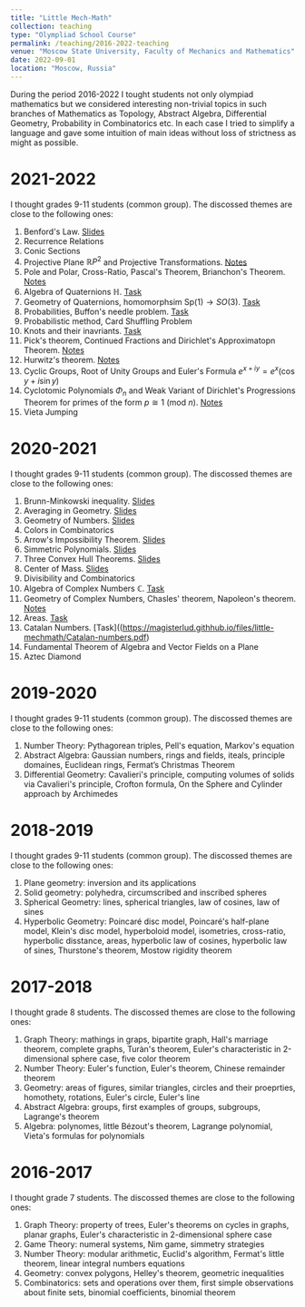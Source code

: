 ```yaml
---
title: "Little Mech-Math"
collection: teaching
type: "Olympliad School Course"
permalink: /teaching/2016-2022-teaching
venue: "Moscow State University, Faculty of Mechanics and Mathematics"
date: 2022-09-01
location: "Moscow, Russia"
---
```


During the period 2016-2022 I tought students not only olympiad mathematics but we considered interesting non-trivial topics in such branches of Mathematics as Topology, Abstract Algebra, Differential Geometry, Probability in Combinatorics etc. In each case I tried to simplify a language and gave some intuition of main ideas without loss of strictness as might as possible. 

2021-2022
======
I thought grades 9-11 students (common group). The discossed themes are close to the following ones: 

1. Benford's Law. [Slides](https://magisterlud.githhub.io/files/little-mechmath/Benford's-law.pdf)
2. Recurrence Relations 
3. Conic Sections
4. Projective Plane $\mathbb{R}P^2$ and Projective Transformations. [Notes](https://magisterlud.githhub.io/files/little-mechmath/projgeom.pdf)
5. Pole and Polar, Cross-Ratio, Pascal's Theorem, Brianсhon's Theorem. [Notes](https://magisterlud.githhub.io/files/little-mechmath/projgeom-2.pdf)
6. Algebra of Quaternions $\mathbb{H}$. [Task](https://magisterlud.githhub.io/files/little-mechmath/Quaternions.pdf)
7. Geometry of Quaternions, homomorphsim $\mathrm{Sp}(1)\to SO(3)$. [Task](https://magisterlud.githhub.io/files/little-mechmath/Quaternions.pdf)
8. Probabilities, Buffon's needle problem. [Task](https://magisterlud.githhub.io/files/little-mechmath/Probabilites-problems-1.pdf)
9. Probabilistic method, Card Shuffling Problem
10. Knots and their inavriants. [Task](https://magisterlud.githhub.io/files/little-mechmath/knots-problem.pdf)
11. Pick's theorem, Continued Fractions and Dirichlet's Approximatopn Theorem. [Notes](https://magisterlud.githhub.io/files/little-mechmath/continued-frac-1.pdf)
12. Hurwitz's theorem. [Notes](https://magisterlud.githhub.io/files/little-mechmath/continued-frac-2.pdf)
13. Cyclic Groups, Root of Unity Groups and Euler's Formula $e^{x+iy} = e^x\left ( \cos y + i\sin y \right )$ 
14. Cyclotomic Polynomials $\Phi_n$ and Weak Variant of Dirichlet's Progressions Theorem for primes of the form $p\cong 1\ (\mathrm{mod}\ n)$. [Notes](https://magisterlud.githhub.io/files/little-mechmath/cyclotomic.pdf) 
15. Vieta Jumping

2020-2021
======
I thought grades 9-11 students (common group). The discossed themes are close to the following ones: 

1. Brunn-Minkowski inequality. [Slides](https://magisterlud.githhub.io/files/little-mechmath/Brunn-Minkovskii.pdf)
2. Averaging in Geometry. [Slides](https://magisterlud.githhub.io/files/little-mechmath/averaging-geom.pdf)
3. Geometry of Numbers. [Slides](https://magisterlud.githhub.io/files/little-mechmath/Geometry-of-Numbers.pdf)
4. Сolors in Combinatorics
5. Arrow's Impossibility Theorem. [Slides](https://magisterlud.githhub.io/files/little-mechmath/Arrow's-theorem.pdf)
6. Simmetric Polynomials. [Slides](https://magisterlud.githhub.io/files/little-mechmath/Simmetric-Polynomials.pdf)
7. Three Convex Hull Theorems. [Slides](https://magisterlud.githhub.io/files/little-mechmath/Convex-Hull-Theorems.pdf)
8. Center of Mass. [Slides](https://magisterlud.githhub.io/files/little-mechmath/mass.pdf)
9. Divisibility and Combinatorics 
10. Algebra of Complex Numbers $\mathbb{C}$. [Task](https://magisterlud.githhub.io/files/little-mechmath/complex-quaternions-1.pdf)
11. Geometry of Complex Numbers, Chasles' theorem, Napoleon's theorem. [Notes](https://magisterlud.githhub.io/files/little-mechmath/Napoleon.pdf)
12. Areas. [Task](https://magisterlud.githhub.io/files/little-mechmath/areas.pdf)
13. Catalan Numbers. [Task]((https://magisterlud.githhub.io/files/little-mechmath/Catalan-numbers.pdf)
14. Fundamental Theorem of Algebra and Vector Fields on a Plane
15. Aztec Diamond

2019-2020
======
I thought grades 9-11 students (common group). The discossed themes are close to the following ones: 

1. Number Theory: Pythagorean triples, Pell's equation, Markov's equation
2. Abstract Algebra: Gaussian numbers, rings and fields, iteals, principle domaines, Euclidean rings, Fermat’s Christmas Theorem
3. Differential Geometry: Cavalieri's principle, computing volumes of solids via Cavalieri's principle, Crofton formula, On the Sphere and Cylinder approach by Archimedes

2018-2019
======
I thought grades 9-11 students (common group). The discossed themes are close to the following ones: 

1. Plane geometry: inversion and its applications
2. Solid geometry: polyhedra, circumscribed and inscribed spheres
3. Spherical Geometry: lines, spherical triangles, law of cosines, law of sines
4. Hyperbolic Geometry: Poincaré disc model, Poincaré's half-plane model, Klein's disc model, hyperboloid model, isometries, cross-ratio, hyperbolic disstance, areas, hyperbolic law of cosines, hyperbolic law of sines, Thurstone's theorem, Mostow rigidity theorem

2017-2018
======
I thought grade 8 students. The discossed themes are close to the following ones: 

1. Graph Theory: mathings in graps, bipartite graph, Hall's marriage theorem, complete graphs, Turàn's theorem, Euler's characteristic in 2-dimensional sphere case, five color theorem 
2. Number Theory: Euler's function, Euler's theorem, Chinese remainder theorem
3. Geometry: areas of figures, similar triangles, circles and their proeprties, homothety, rotations, Euler's circle, Euler's line
4. Abstract Algebra: groups, first examples of groups, subgroups, Lagrange's theorem
5. Algebra: polynomes, little Bézout's theorem, Lagrange polynomial, Vieta's formulas for polynomials 

2016-2017
======
I thought grade 7 students. The discossed themes are close to the following ones: 

1. Graph Theory: property of trees, Euler's theorems on cycles in graphs, planar graphs, Euler's characteristic in 2-dimensional sphere case
2. Game Theory: numeral systems, Nim game, simmetry strategies
3. Number Theory: modular arithmetic, Euclid's algorithm, Fermat's little theorem, linear integral numbers equations
4. Geometry: convex polygons, Helley's theorem, geometric inequalities
5. Combinatorics: sets and operations over them, first simple observations about finite sets, binomial coefficients, binomial theorem  












